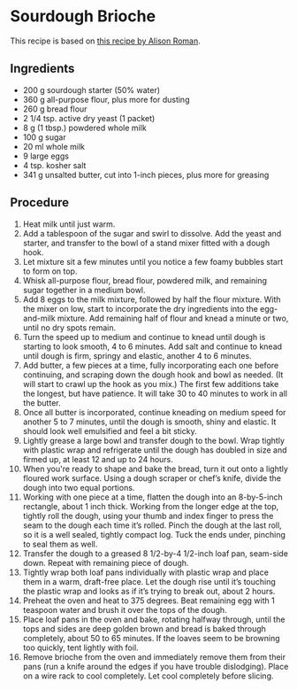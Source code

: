 # Sourdough Brioche

This recipe is based on [this recipe by Alison Roman](https://cooking.nytimes.com/recipes/1018927-classic-brioche).

## Ingredients

* 200 g sourdough starter (50% water)
* 360 g all-purpose flour, plus more for dusting
* 260 g bread flour
* 2 1/4 tsp. active dry yeast (1 packet)
* 8 g (1 tbsp.) powdered whole milk
* 100 g sugar
* 20 ml whole milk
* 9 large eggs
* 4 tsp. kosher salt
* 341 g unsalted butter, cut into 1-inch pieces, plus more for greasing

## Procedure

1. Heat milk until just warm.
2. Add a tablespoon of the sugar and swirl to dissolve. Add the yeast and starter, and transfer to the bowl of a stand mixer fitted with a dough hook.
3. Let mixture sit a few minutes until you notice a few foamy bubbles start to form on top.
4. Whisk all-purpose flour, bread flour, powdered milk, and remaining sugar together in a medium bowl.
5. Add 8 eggs to the milk mixture, followed by half the flour mixture. With the mixer on low, start to incorporate the dry ingredients into the egg-and-milk mixture. Add remaining half of flour and knead a minute or two, until no dry spots remain.
6. Turn the speed up to medium and continue to knead until dough is starting to look smooth, 4 to 6 minutes. Add salt and continue to knead until dough is firm, springy and elastic, another 4 to 6 minutes.
7. Add butter, a few pieces at a time, fully incorporating each one before continuing, and scraping down the dough hook and bowl as needed. (It will start to crawl up the hook as you mix.) The first few additions take the longest, but have patience. It will take 30 to 40 minutes to work in all the butter.
8. Once all butter is incorporated, continue kneading on medium speed for another 5 to 7 minutes, until the dough is smooth, shiny and elastic. It should look well emulsified and feel a bit sticky.
9. Lightly grease a large bowl and transfer dough to the bowl. Wrap tightly with plastic wrap and refrigerate until the dough has doubled in size and firmed up, at least 12 and up to 24 hours.
10. When you're ready to shape and bake the bread, turn it out onto a lightly floured work surface. Using a dough scraper or chef’s knife, divide the dough into two equal portions.
11. Working with one piece at a time, flatten the dough into an 8-by-5-inch rectangle, about 1 inch thick. Working from the longer edge at the top, tightly roll the dough, using your thumb and index finger to press the seam to the dough each time it’s rolled. Pinch the dough at the last roll, so it is a well sealed, tightly compact log. Tuck the ends under, pinching to seal them as well.
12. Transfer the dough to a greased 8 1/2-by-4 1/2-inch loaf pan, seam-side down. Repeat with remaining piece of dough.
13. Tightly wrap both loaf pans individually with plastic wrap and place them in a warm, draft-free place. Let the dough rise until it’s touching the plastic wrap and looks as if it’s trying to break out, about 2 hours.
14. Preheat the oven and heat to 375 degrees. Beat remaining egg with 1 teaspoon water and brush it over the tops of the dough.
15. Place loaf pans in the oven and bake, rotating halfway through, until the tops and sides are deep golden brown and bread is baked through completely, about 50 to 65 minutes. If the loaves seem to be browning too quickly, tent lightly with foil.
16. Remove brioche from the oven and immediately remove them from their pans (run a knife around the edges if you have trouble dislodging). Place on a wire rack to cool completely. Let cool completely before slicing.
